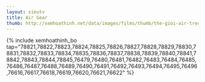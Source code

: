 ```yaml
---
layout: sieutv
title: Air Gear
thumb: http://xemhoathinh.net/data/images/films/thumb/the-gioi-air-treck-air-gear-2012.jpg
---
```

{% include xemhoathinh_bo tap="78821,78822,78823,78824,78825,78826,78827,78828,78829,78830,78831,78832,78833,78834,78835,78836,78837,78838,78839,78840,78841,78842,78843,78844,78845,76479,76480,76481,76482,76483,76484,76485,76486,76487,76488,76489,76490,76491,76492,76493,76494,76495,76496,76616,76617,76618,76619,76620,76621,76622" %} 
